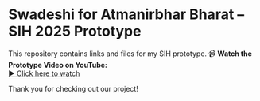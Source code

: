 # Swadeshi for Atmanirbhar Bharat – SIH 2025 Prototype
This repository contains links and files for my SIH prototype.
📹 **Watch the Prototype Video on YouTube:**  
[▶️ Click here to watch](https://youtu.be/23ksSucrJk8?feature=shared)

Thank you for checking out our project!
